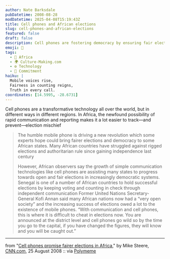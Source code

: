 ```yaml
---
author: Nate Barksdale
pubDatetime: 2008-08-28
modDatetime: 2025-04-08T15:19:43Z
title: Cell phones and African elections
slug: cell-phones-and-african-elections
featured: false
draft: false
description: Cell phones are fostering democracy by ensuring fair elections in Africa.
emoji: 📱
tags:
  - 🦁 Africa
  - 🌍 Culture-Making.com
  - ⚙️ Technology
  - 🔄 Commitment
haiku: |
  Mobile voices rise,  
  Fairness in counting reigns,  
  Truth in every call.
coordinates: [14.5995, -28.6731]
---
```


Cell phones are a transformative technology all over the world, but in different ways in different regions. In Africa, the newfound possibility of rapid communication and reporting makes it a lot easier to track—and prevent—election mischief

> The humble mobile phone is driving a new revolution which some experts hope could bring fairer elections and democracy to some African states. Many African countries have struggled against rigged elections and authoritarian rule since gaining independence last century
>
> However, African observers say the growth of simple communication technologies like cell phones are assisting many states to progress towards open and fair elections in increasingly democratic systems. Senegal is one of a number of African countries to hold successful elections by keeping voting and counting in check through independent communication
> Former United Nations Secretary-General Kofi Annan said many African nations now had a “very open society” and the increasing success of elections owed a lot to the existence of mobile phones. “With communication and cell phones, this is where it is difficult to cheat in elections now. You are announced at the district level and cell phones go wild so by the time you go to the capital, if you have changed the figures, they will know and you will be caught out.”

---

from "[Cell phones promise fairer elections in Africa](http://web.archive.org/web/20161215133142/http://www.cnn.com/2008/WORLD/europe/08/25/Cellphonedemocracy/)," by Mike Steere, [CNN.com](http://www.cnn.com/), 25 August 2008 :: via [Polymeme](http://web.archive.org/web/20081123050209/http://polymeme.com/node/64690)
